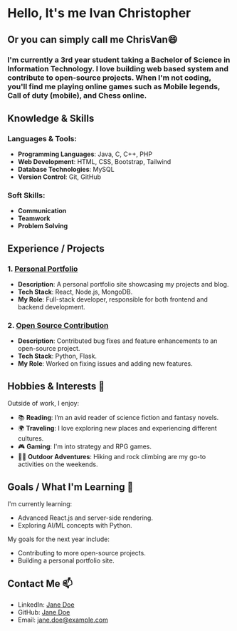 # Hello, It's me Ivan Christopher
## Or you can simply call me ChrisVan😄

### I'm currently a 3rd year student taking a Bachelor of Science in Information Technology. I love building web based system and contribute to open-source projects. When I'm not coding, you'll find me playing online games such as Mobile legends, Call of duty (mobile), and Chess online.

## Knowledge & Skills

### Languages & Tools:
- **Programming Languages**: Java, C, C++, PHP
- **Web Development**: HTML, CSS, Bootstrap, Tailwind
- **Database Technologies**: MySQL
- **Version Control**: Git, GitHub

### Soft Skills:
- **Communication**
- **Teamwork**
- **Problem Solving**

## Experience / Projects

### 1. [Personal Portfolio](https://github.com/ChirVan/portfolio)
- **Description**: A personal portfolio site showcasing my projects and blog.
- **Tech Stack**: React, Node.js, MongoDB.
- **My Role**: Full-stack developer, responsible for both frontend and backend development.

### 2. [Open Source Contribution](https://github.com/open-source-project)
- **Description**: Contributed bug fixes and feature enhancements to an open-source project.
- **Tech Stack**: Python, Flask.
- **My Role**: Worked on fixing issues and adding new features.

## Hobbies & Interests 🎨

Outside of work, I enjoy:
- 📚 **Reading**: I’m an avid reader of science fiction and fantasy novels.
- 🌍 **Traveling**: I love exploring new places and experiencing different cultures.
- 🎮 **Gaming**: I'm into strategy and RPG games.
- 🧗‍♂️ **Outdoor Adventures**: Hiking and rock climbing are my go-to activities on the weekends.

## Goals / What I'm Learning 🌱

I'm currently learning:
- Advanced React.js and server-side rendering.
- Exploring AI/ML concepts with Python.

My goals for the next year include:
- Contributing to more open-source projects.
- Building a personal portfolio site.

## Contact Me 📫

- LinkedIn: [Jane Doe](https://linkedin.com/in/jane-doe)
- GitHub: [Jane Doe](https://github.com/janedoe)
- Email: [jane.doe@example.com](mailto:jane.doe@example.com)
